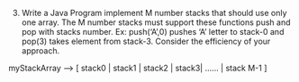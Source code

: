 3) Write a Java Program implement M number stacks that should use only one array. The M
number stacks must support these functions push and pop with stacks number. 
Ex: push(‘A’,0) pushes ‘A’ letter to stack-0 and pop(3) takes element from stack-3. 
Consider the efficiency of your approach.

myStackArray --> [ stack0 | stack1 | stack2 | stack3| ...... | stack M-1 ]